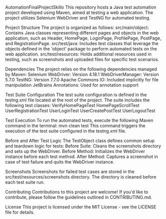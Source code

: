 AutomationFinalProjectSkillo
This repository hosts a Java test automation project developed using Maven, aimed at testing a web application. The project utilizes Selenium WebDriver and TestNG for automated testing.

Project Structure
The project is organized as follows:
src/main/object: Contains Java classes representing different pages and objects in the web application, such as Header, HomePage, LoginPage, ProfilePage, PostPage, and RegistrationPage.
src/test/java: Includes test classes that leverage the objects defined in the 'object' package to perform automated tests on the web application.
src/test/resources: Holds additional resources used in testing, such as screenshots and uploaded files for specific test scenarios.

Dependencies
The project relies on the following dependencies managed by Maven:
Selenium WebDriver: Version 4.18.1
WebDriverManager: Version 5.7.0
TestNG: Version 7.7.0
Apache Commons IO: Included implicitly for file manipulation
JetBrains Annotations: Used for annotation support

Test Suite Configuration
The test suite configuration is defined in the testng.xml file located at the root of the project. The suite includes the following test classes:
VerifyHomePageTest
HomePageScrollTest
UserRegistrationTest
UserLoginTest
UserCreatePostTest
UserLogoutTest

Test Execution
To run the automated tests, execute the following Maven command in the terminal:
mvn clean test
This command triggers the execution of the test suite configured in the testng.xml file.

Before and After Test Logic
The TestObject class defines common setup and teardown logic for tests:
Before Suite: Cleans the screenshots directory and sets up the WebDriver.
Before Method: Initializes the WebDriver instance before each test method.
After Method: Captures a screenshot in case of test failure and quits the WebDriver instance.

Screenshots
Screenshots for failed test cases are stored in the src/test/resources/screenshots directory. The directory is cleaned before each test suite run.

Contributing
Contributions to this project are welcome! If you'd like to contribute, please follow the guidelines outlined in CONTRIBUTING.md.

License
This project is licensed under the MIT License - see the LICENSE file for details.


